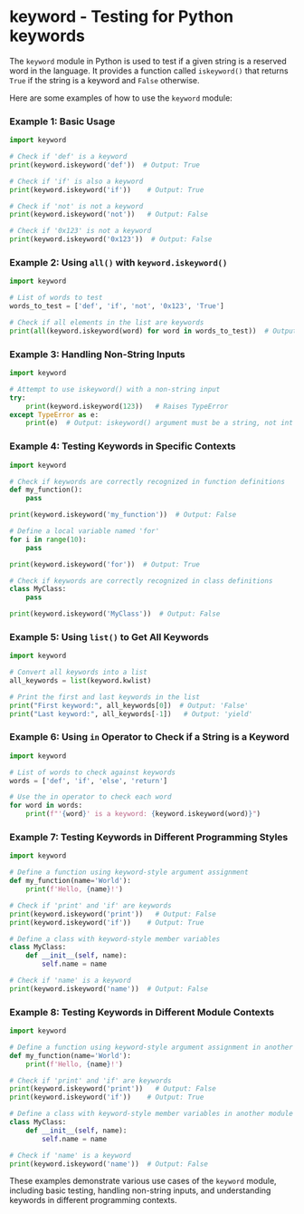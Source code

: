 # keyword - Testing for Python keywords

The `keyword` module in Python is used to test if a given string is a reserved word in the language. It provides a function called `iskeyword()` that returns `True` if the string is a keyword and `False` otherwise.

Here are some examples of how to use the `keyword` module:

### Example 1: Basic Usage

```python
import keyword

# Check if 'def' is a keyword
print(keyword.iskeyword('def'))  # Output: True

# Check if 'if' is also a keyword
print(keyword.iskeyword('if'))    # Output: True

# Check if 'not' is not a keyword
print(keyword.iskeyword('not'))   # Output: False

# Check if '0x123' is not a keyword
print(keyword.iskeyword('0x123'))  # Output: False
```

### Example 2: Using `all()` with `keyword.iskeyword()`

```python
import keyword

# List of words to test
words_to_test = ['def', 'if', 'not', '0x123', 'True']

# Check if all elements in the list are keywords
print(all(keyword.iskeyword(word) for word in words_to_test))  # Output: True
```

### Example 3: Handling Non-String Inputs

```python
import keyword

# Attempt to use iskeyword() with a non-string input
try:
    print(keyword.iskeyword(123))   # Raises TypeError
except TypeError as e:
    print(e)  # Output: iskeyword() argument must be a string, not int
```

### Example 4: Testing Keywords in Specific Contexts

```python
import keyword

# Check if keywords are correctly recognized in function definitions
def my_function():
    pass

print(keyword.iskeyword('my_function'))  # Output: False

# Define a local variable named 'for'
for i in range(10):
    pass

print(keyword.iskeyword('for'))  # Output: True

# Check if keywords are correctly recognized in class definitions
class MyClass:
    pass

print(keyword.iskeyword('MyClass'))  # Output: False
```

### Example 5: Using `list()` to Get All Keywords

```python
import keyword

# Convert all keywords into a list
all_keywords = list(keyword.kwlist)

# Print the first and last keywords in the list
print("First keyword:", all_keywords[0])  # Output: 'False'
print("Last keyword:", all_keywords[-1])   # Output: 'yield'
```

### Example 6: Using `in` Operator to Check if a String is a Keyword

```python
import keyword

# List of words to check against keywords
words = ['def', 'if', 'else', 'return']

# Use the in operator to check each word
for word in words:
    print(f"'{word}' is a keyword: {keyword.iskeyword(word)}")
```

### Example 7: Testing Keywords in Different Programming Styles

```python
import keyword

# Define a function using keyword-style argument assignment
def my_function(name='World'):
    print(f'Hello, {name}!')

# Check if 'print' and 'if' are keywords
print(keyword.iskeyword('print'))   # Output: False
print(keyword.iskeyword('if'))    # Output: True

# Define a class with keyword-style member variables
class MyClass:
    def __init__(self, name):
        self.name = name

# Check if 'name' is a keyword
print(keyword.iskeyword('name'))  # Output: False
```

### Example 8: Testing Keywords in Different Module Contexts

```python
import keyword

# Define a function using keyword-style argument assignment in another module
def my_function(name='World'):
    print(f'Hello, {name}!')

# Check if 'print' and 'if' are keywords
print(keyword.iskeyword('print'))   # Output: False
print(keyword.iskeyword('if'))    # Output: True

# Define a class with keyword-style member variables in another module
class MyClass:
    def __init__(self, name):
        self.name = name

# Check if 'name' is a keyword
print(keyword.iskeyword('name'))  # Output: False
```

These examples demonstrate various use cases of the `keyword` module, including basic testing, handling non-string inputs, and understanding keywords in different programming contexts.
